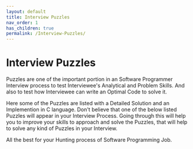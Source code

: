 ```yaml
---
layout: default
title: Interview Puzzles
nav_order: 1
has_children: true
permalink: /Interview-Puzzles/
---
```


# Interview Puzzles

Puzzles are one of the important portion in an Software Programmer Interview
process to test Interviewee's Analytical and Problem Skills.
And also to test how Interviewee can write an Optimal Code to solve it.

Here some of the Puzzles are listed with a Detailed Solution and
an Implemention in C language. Don't believe that one of the below
listed Puzzles will appear in your Interview Process. Going through this will
help you to improve your skills to approach and solve the Puzzles, that will
help to solve any kind of Puzzles in your Interview.

All the best for your Hunting process of Software Programming Job.
